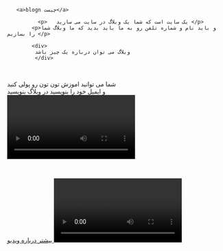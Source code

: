 

       <a>blogn چیست</a>

              <p>   یک سایت است که شما یک وبلاگ در سایت می سازید </p>
            <p>و باید نام و شماره تلفن رو به ما باید بدید که ما وبلاگ شما را بسازیم </p>

            <div>
             وبلاگ می توان درباره یک چیز باشد 
             </div>

<br>
            <p>شما می توانید اموزش تون  تون رو پولی کنید<br>  و ایمیل خود را بنویسید در وبلاگ بنویسید






<video width="298" controls>

  <source src="https://aspb11.cdn.asset.aparat.com/aparat-video/90a45b4be08f2c86a69907132dc697d314504620-144p.mp4?wmsAuthSign=eyJhbGciOiJIUzI1NiIsInR5cCI6IkpXVCJ9.eyJ0b2tlbiI6IjQ4NmRmNWE2ZmE3MTQ3NTAyYzQ4OTE0NGVhMDMxNzEyIiwiZXhwIjoxNjIyMzIwMDA5LCJpc3MiOiJTYWJhIElkZWEgR1NJRyJ9.Y3jgctJDcItcew9UIjSNdGbMrobYhGyKQZdFSRqdNug" type="video/mp4">


</video>

<a href=" #">
 بیشتر درباره ویدیو 
</a>


<video width="298" controls>

  <source src="https://hw16.cdn.asset.aparat.com/aparat-video/cb9f119e0ad835fb9f3c12a22ce16fe232886566-144p.mp4?wmsAuthSign=eyJhbGciOiJIUzI1NiIsInR5cCI6IkpXVCJ9.eyJ0b2tlbiI6IjYxMGNiYzkwZWQyOTVkOTU2MzNhZDkyN2E3ODNiYjdjIiwiZXhwIjoxNjIyNDA2MDM2LCJpc3MiOiJTYWJhIElkZWEgR1NJRyJ9.g3O2z2n7xEeIwX0oJNysTlf7wK4tTK4SrpdZhi7NerY" type="video/mp4">
</video>
<a href=" #">
 بیشتر درباره ویدیو 
</a>



<video width="298" controls>

  <source src="https://as3.cdn.asset.aparat.com/aparat-video/b4d56ab8bd1d8a82b19153b20939a7e223063852-144p.mp4?wmsAuthSign=eyJhbGciOiJIUzI1NiIsInR5cCI6IkpXVCJ9.eyJ0b2tlbiI6IjRjYTRhNThjZTQ3MDgwOWRmMjRlMzE2Mzk1ZDMyN2JmIiwiZXhwIjoxNjIyNDA3NjQ5LCJpc3MiOiJTYWJhIElkZWEgR1NJRyJ9.Nap4xcjzze3fFjVWtVou3noopSlaBbpE2J70az1Qz5s" type="video/mp4">


</video>


<a href="#">
بیشتر درباره ویدیو
</a>




<video width="298" controls>

  <source src="https://as9.cdn.asset.aparat.com/aparat-video/0903a1587eeaa677106bbdda2c7742e218653620-144p.mp4?wmsAuthSign=eyJhbGciOiJIUzI1NiIsInR5cCI6IkpXVCJ9.eyJ0b2tlbiI6IjIyOTUyNWE2M2Y2MTZjMzQ5NDk0MmVmNjQ2Njg3YzQ5IiwiZXhwIjoxNjIyNDE3MTc1LCJpc3MiOiJTYWJhIElkZWEgR1NJRyJ9.EQPg9Ay638cNI6CrvuhX-dZigF2tgjQ-6gFt2xSTHls" type="video/mp4">




</video>


<a href="https://assspt.github.io/blogn/Coco-myinvpk_iran.html">
بیشتر درباره ویدیو
</a>







<video width="298" controls>

  <source src="https://as6.cdn.asset.aparat.com/aparat-video/040c8f6ac12d0267bbb0ffdec72fa80632887427-144p.mp4?wmsAuthSign=eyJhbGciOiJIUzI1NiIsInR5cCI6IkpXVCJ9.eyJ0b2tlbiI6IjYxMTM2NDhkNzg5ZDNjZmZjZGU4ZmNjNDk3MzY3Y2QzIiwiZXhwIjoxNjIyNjk1NDQxLCJpc3MiOiJTYWJhIElkZWEgR1NJRyJ9.0_iD_SJPlxygPE8j_TpLT8kLurEgdVrial7QDES4j-M" type="video/mp4">



</video>


<a href="#">
 بیشتر درباره ویدیو 
</a>







<video width="298" controls>

  <source src="https://aspb2.cdn.asset.aparat.com/aparat-video/fb62c3b07ecb7d024ef80b2ba095fc8e8085200-144p.mp4?wmsAuthSign=eyJhbGciOiJIUzI1NiIsInR5cCI6IkpXVCJ9.eyJ0b2tlbiI6IjY2ODgwYWY5MzI3MmQzMGE5NTVkNTI3Y2Y1MjFjM2ZkIiwiZXhwIjoxNjIyNjk1NjE4LCJpc3MiOiJTYWJhIElkZWEgR1NJRyJ9.MtfCdrBRoyKQ41DTpJf0TGveV65cG9udvGahLsOyCEA" type="video/mp4">



</video>


<a href="#">
 بیشتر درباره ویدیو 
</a>

<h1></h1>
<p>دانلود بینهایت بازی کلش آف کلنز 













<h1></h1>



<a href="#">
بیشتر بدانید
</a>






<h1></h1>




<a href="https://assspt.github.io/blogn/tnzmat.html">
تنظیمات 
</a>
<div>برای نشان دادن ایمیل یا ساخت وبلاگ به تنظیمات بروید</div>


<a href="#">
ثبت نام
</a>

